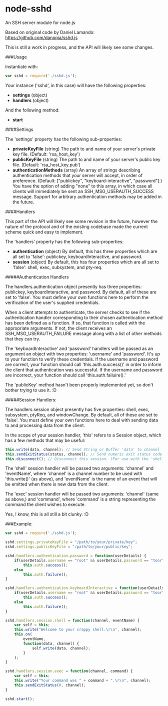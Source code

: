 node-sshd
=========

An SSH server module for node.js

Based on original code by Daniel Lamando: https://github.com/danopia/sshd.js

This is still a work in progress, and the API will likely see some changes.

###Usage

Instantiate with:

```js
var sshd = require('./sshd.js');
```

Your instance ('sshd', in this case) will have the following properties:

* **settings** (object)
* **handlers** (object)

And the following method:

* **start**

####Settings

The 'settings' property has the following sub-properties:

* **privateKeyFile** (string) The path to and name of your server's private key file. (Default: 'rsa_host_key')
* **publicKeyFile** (string) The path to and name of your server's public key file. (Default: 'rsa_host_key.pub')
* **authenticationMethods** (array) An array of strings describing authentication methods that your server will accept, in order of preference. (Default: ["publickey", "keyboard-interactive", "password"].)  You have the option of adding "none" to this array, in which case all clients will immediately be sent an SSH_MSG_USERAUTH_SUCCESS message.  Support for arbitrary authentication methods may be added in the future.

####Handlers

This part of the API will likely see some revision in the future, however the nature of the protocol and of the existing codebase made the current scheme quick and easy to implement.

The 'handlers' property has the following sub-properties:

* **authentication** (object) By default, this has three properties which are all set to 'false': publickey, keyboardInteractive, and password.
* **session** (object) By default, this has four properties which are all set to 'false': shell, exec, subsystem, and pty-req.

#####Authentication Handlers

The handlers.authentication object presently has three properties: publickey, keyboardInteractive, and password.  By default, all of these are set to 'false'.  You must define your own functions here to perform the verification of the user's supplied credentials.

When a client attempts to authenticate, the server checks to see if the authentication handler corresponding to their chosen authentication method has been defined as a function.  If so, that function is called with the appropriate arguments.  If not, the client receives an SSH_MSG_USERAUTH_FAILURE message along with a list of other methods that they can try.

The 'keyboardInteractive' and 'password' handlers will be passed as an argument an object with two properties: 'username' and 'password'.  It's up to your function to verify these credentials.  If the username and password are correct, your function should call 'this.auth.success()' in order to inform the client that authentication was successful.  If the username and password are incorrect, your function should call 'this.auth.failuire().'

The 'publicKey' method hasn't been properly implemented yet, so don't bother trying to use it. :D

#####Session Handlers:

The handlers.session object presently has five properties: shell, exec, subsystem, ptyReq, and windowChange.  By default, all of these are set to 'false'.  You must define your own functions here to deal with sending data to and processing data from the client.

In the scope of your session handler, 'this' refers to a Session object, which has a few methods that may be useful:

```js
this.write(data, channel); // Send String or Buffer 'data' to channel 'channel' of this session. (For use with the 'shell' and 'exec' handlers.)
this.sendExitStatus(status, channel); // Send numeric exit status code 'status' to channel 'channel' of this session, and close the channel. (For use in the 'exec' handler.)
this.disconnect(); // Disconnect this session. (For use with the 'shell' handler.)
```

The 'shell' session handler will be passed two arguments: 'channel' and 'eventName', where 'channel' is a channel number to be used with 'this.write()' (as above), and 'eventName' is the name of an event that will be emitted when there is new data from the client.

The 'exec' session handler will be passed two arguments: 'channel' (same as above,) and 'command', where 'command' is a string representing the command the client wishes to execute.

Yes, I know, this is all still a bit clunky. :D

###Example:

```js
var sshd = require('./sshd.js');

sshd.settings.privateKeyFile = "/path/to/your/private/key";
sshd.settings.publicKeyFile = "/path/to/your/public/key";

sshd.handlers.authentication.password = function(userDetails) {
    if(userDetails.username == "root" && userDetails.password == "toor")
        this.auth.success();
    else
        this.auth.failure();
}

sshd.handlers.authentication.keyboardInteractive = function(userDetails) {
    if(userDetails.username == "root" && userDetails.password == "toor")
        this.auth.success();
    else
        this.auth.failure();
}

sshd.handlers.session.shell = function(channel, eventName) {
    var self = this;
    this.write("Welcome to your crappy shell.\r\n", channel);
    this.on(
        eventName,
        function(data, channel) {
            self.write(data, channel);
        }
    );
}

sshd.handlers.session.exec = function(channel, command) {
    var self = this;
    this.write("Your command was " + command + ".\r\n", channel);
    this.sendExitStatus(0, channel);
}

sshd.start();
```